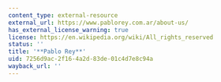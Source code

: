 ```yaml
---
content_type: external-resource
external_url: https://www.pablorey.com.ar/about-us/
has_external_license_warning: true
license: https://en.wikipedia.org/wiki/All_rights_reserved
status: ''
title: '**Pablo Rey**'
uid: 7256d9ac-2f16-4a2d-83de-01c4d7e8c94a
wayback_url: ''
---
```


